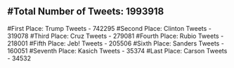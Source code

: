 #Total Number of Tweets: 1993918 
---
#First Place: Trump Tweets - 742295
#Second Place: Clinton Tweets - 319078
#Third Place: Cruz Tweets - 279081
#Fourth Place: Rubio Tweets - 218001
#Fifth Place: Jeb! Tweets - 205506
#Sixth Place: Sanders Tweets - 160051
#Seventh Place: Kasich Tweets - 35374
#Last Place: Carson Tweets - 34532
